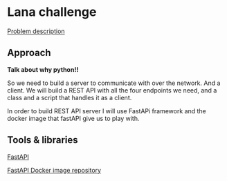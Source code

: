 # Lana challenge

[Problem description](https://gist.github.com/samlown/17abc235580fb291dd153b9c45e441d0)

## Approach
**Talk about why python!!**

So we need to build a server to communicate with over the network. And a client. We will build a REST API with all the four endpoints we need, and a class and a script that handles it as a client.

In order to build REST API server I will use FastAPi framework and the docker image that fastAPI give us to play with.

## Tools & libraries
[FastAPI](https://fastapi.tiangolo.com/)

[FastAPI Docker image repository](https://github.com/tiangolo/uvicorn-gunicorn-fastapi-docker)



